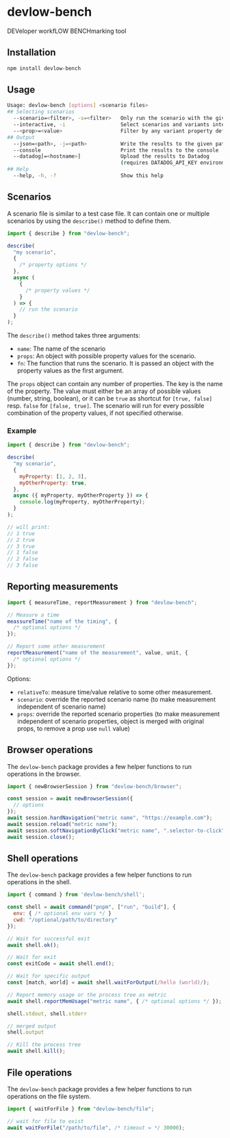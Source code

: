 # devlow-bench

DEVeloper workfLOW BENCHmarking tool

## Installation

```bash
npm install devlow-bench
```

## Usage

```bash
Usage: devlow-bench [options] <scenario files>
## Selecting scenarios
  --scenario=<filter>, -s=<filter>   Only run the scenario with the given name
  --interactive, -i                  Select scenarios and variants interactively
  --<prop>=<value>                   Filter by any variant property defined in scenarios
## Output
  --json=<path>, -j=<path>           Write the results to the given path as JSON
  --console                          Print the results to the console
  --datadog[=<hostname>]             Upload the results to Datadog
                                     (requires DATADOG_API_KEY environment variables)
## Help
  --help, -h, -?                     Show this help
```

## Scenarios

A scenario file is similar to a test case file. It can contain one or multiple scenarios by using the `describe()` method to define them.

```js
import { describe } from "devlow-bench";

describe(
  "my scenario",
  {
    /* property options */
  },
  async (
    {
      /* property values */
    }
  ) => {
    // run the scenario
  }
);
```

The `describe()` method takes three arguments:

- `name`: The name of the scenario
- `props`: An object with possible property values for the scenario.
- `fn`: The function that runs the scenario. It is passed an object with the property values as the first argument.

The `props` object can contain any number of properties. The key is the name of the property. The value must either be an array of possible values (number, string, boolean), or it can be `true` as shortcut for `[true, false]` resp. `false` for `[false, true]`. The scenario will run for every possible combination of the property values, if not specified otherwise.

### Example

```js
import { describe } from "devlow-bench";

describe(
  "my scenario",
  {
    myProperty: [1, 2, 3],
    myOtherProperty: true,
  },
  async ({ myProperty, myOtherProperty }) => {
    console.log(myProperty, myOtherProperty);
  }
);

// will print:
// 1 true
// 2 true
// 3 true
// 1 false
// 2 false
// 3 false
```

## Reporting measurements

```js
import { measureTime, reportMeasurement } from "devlow-bench";

// Measure a time
meassureTime("name of the timing", {
  /* optional options */
});

// Report some other measurement
reportMeasurement("name of the measurement", value, unit, {
  /* optional options */
});
```

Options:

- `relativeTo`: measure time/value relative to some other measurement.
- `scenario`: override the reported scenario name (to make measurement independent of scenario name)
- `props`: override the reported scenario properties (to make measurement independent of scenario properties, object is merged with original props, to remove a prop use `null` value)

## Browser operations

The `devlow-bench` package provides a few helper functions to run operations in the browser.

```js
import { newBrowserSession } from "devlow-bench/browser";

const session = await newBrowserSession({
  // options
});
await session.hardNavigation("metric name", "https://example.com");
await session.reload("metric name");
await session.softNavigationByClick("metric name", ".selector-to-click");
await session.close();
```

## Shell operations

The `devlow-bench` package provides a few helper functions to run operations in the shell.

```js
import { command } from 'devlow-bench/shell';

const shell = await command("pnpm", ["run", "build"], {
  env: { /* optional env vars */ }
  cwd: "/optional/path/to/directory"
});

// Wait for successful exit
await shell.ok();

// Wait for exit
const exitCode = await shell.end();

// Wait for specific output
const [match, world] = await shell.waitForOutput(/hello (world)/);

// Report memory usage or the process tree as metric
await shell.reportMemUsage("metric name", { /* optional options */ });

shell.stdout, shell.stderr

// merged output
shell.output

// Kill the process tree
await shell.kill();
```

## File operations

The `devlow-bench` package provides a few helper functions to run operations on the file system.

```js
import { waitForFile } from "devlow-bench/file";

// wait for file to exist
await waitForFile("/path/to/file", /* timeout = */ 30000);
```
